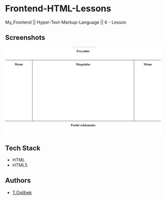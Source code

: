 # Frontend-HTML-Lessons
My_Frontend || Hyper-Text-Markup-Language || 6 - Lesson

## Screenshots

![Lesson - 6](./img/img.jpg)

## Tech Stack

- HTML
- HTML5

## Authors

- [T.Oqilbek](https://www.github.com/tolqinov-o)